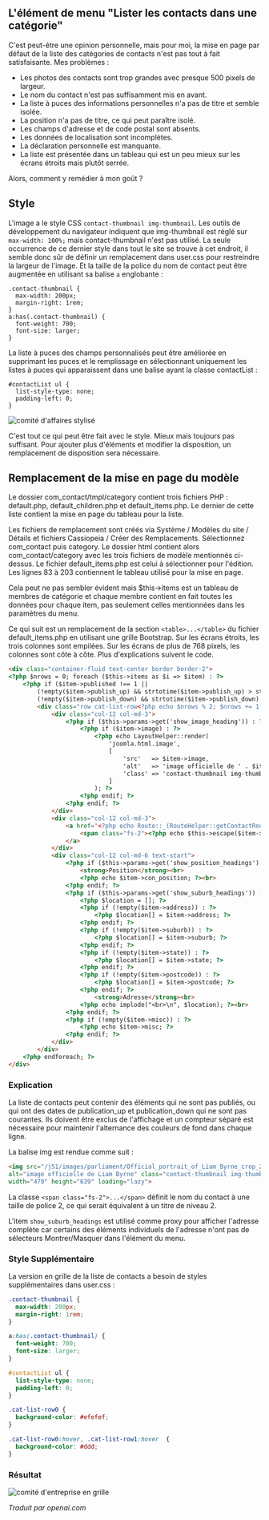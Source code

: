 <!-- Filename: category-list-override.md / Display title: Liste des catégories par défaut -->

## L'élément de menu "Lister les contacts dans une catégorie"

C'est peut-être une opinion personnelle, mais pour moi, la mise en page par défaut de la liste des catégories de contacts n'est pas tout à fait satisfaisante. Mes problèmes :

* Les photos des contacts sont trop grandes avec presque 500 pixels de largeur.
* Le nom du contact n'est pas suffisamment mis en avant.
* La liste à puces des informations personnelles n'a pas de titre et semble isolée.
* La position n'a pas de titre, ce qui peut paraître isolé.
* Les champs d'adresse et de code postal sont absents.
* Les données de localisation sont incomplètes.
* La déclaration personnelle est manquante.
* La liste est présentée dans un tableau qui est un peu mieux sur les écrans étroits mais plutôt serrée.

Alors, comment y remédier à mon goût ?

## Style

L'image a le style CSS `contact-thumbnail img-thumbnail`. Les outils de développement du navigateur indiquent que img-thumbnail est réglé sur `max-width: 100%;` mais contact-thumbnail n'est pas utilisé. La seule occurrence de ce dernier style dans tout le site se trouve à cet endroit, il semble donc sûr de définir un remplacement dans user.css pour restreindre la largeur de l'image. Et la taille de la police du nom de contact peut être augmentée en utilisant sa balise `a` englobante :

```
.contact-thumbnail {
  max-width: 200px;
  margin-right: 1rem;
}
a:has(.contact-thumbnail) {
  font-weight: 700;
  font-size: larger;
}
```
La liste à puces des champs personnalisés peut être améliorée en supprimant les puces et le remplissage en sélectionnant uniquement les listes à puces qui apparaissent dans une balise ayant la classe contactList :
```
#contactList ul {
  list-style-type: none;
  padding-left: 0;
}
```
![comité d'affaires stylisé](../../../en/images/contacts/contact-business-committee-styled.png "Comité d'affaires stylisé")

C'est tout ce qui peut être fait avec le style. Mieux mais toujours pas suffisant. Pour ajouter plus d'éléments et modifier la disposition, un remplacement de disposition sera nécessaire.

## Remplacement de la mise en page du modèle

Le dossier com_contact/tmpl/category contient trois fichiers PHP : default.php, default_children.php et default_items.php. Le dernier de cette liste contient la mise en page du tableau pour la liste.

Les fichiers de remplacement sont créés via Système / Modèles du site / Détails et fichiers Cassiopeia / Créer des Remplacements. Sélectionnez com_contact puis category. Le dossier html contient alors com_contact/category avec les trois fichiers de modèle mentionnés ci-dessus. Le fichier default_items.php est celui à sélectionner pour l'édition. Les lignes 83 à 203 contiennent le tableau utilisé pour la mise en page.

Cela peut ne pas sembler évident mais $this->items est un tableau de membres de catégorie et chaque membre contient en fait toutes les données pour chaque item, pas seulement celles mentionnées dans les paramètres du menu.

Ce qui suit est un remplacement de la section `<table>...</table>` du fichier default_items.php en utilisant une grille Bootstrap. Sur les écrans étroits, les trois colonnes sont empilées. Sur les écrans de plus de 768 pixels, les colonnes sont côte à côte. Plus d'explications suivent le code.

```html
<div class="container-fluid text-center border border-2">
<?php $nrows = 0; foreach ($this->items as $i => $item) : ?>
    <?php if ($item->published !== 1 ||
        (!empty($item->publish_up) && strtotime($item->publish_up) > strtotime(Factory::getDate())) ||
        (!empty($item->publish_down) && strtotime($item->publish_down) < strtotime(Factory::getDate()))) { continue; } ?>
        <div class="row cat-list-row<?php echo $nrows % 2; $nrows += 1; ?> align-items-center">
            <div class="col-12 col-md-3">
                <?php if ($this->params->get('show_image_heading')) : ?>
                    <?php if ($item->image) : ?>
                        <?php echo LayoutHelper::render(
                            'joomla.html.image',
                            [
                                'src'   => $item->image,
                                'alt'   => 'image officielle de ' . $item->name,
                                'class' => 'contact-thumbnail img-thumbnail',
                            ]
                        ); ?>
                    <?php endif; ?>
                <?php endif; ?>
            </div>
            <div class="col-12 col-md-3">
                <a href="<?php echo Route::_(RouteHelper::getContactRoute($item->slug, $item->catid, $item->language)); ?>">
                    <span class="fs-2"><?php echo $this->escape($item->name); ?></span>
                </a>
            </div>
            <div class="col-12 col-md-6 text-start">
                <?php if ($this->params->get('show_position_headings') && !empty($item->con_position)) : ?>
                    <strong>Position</strong><br>
                    <?php echo $item->con_position; ?><br>
                <?php endif; ?>
                <?php if ($this->params->get('show_suburb_headings')) : ?>
                    <?php $location = []; ?>
                    <?php if (!empty($item->address)) : ?>
                        <?php $location[] = $item->address; ?>
                    <?php endif; ?>
                    <?php if (!empty($item->suburb)) : ?>
                        <?php $location[] = $item->suburb; ?>
                    <?php endif; ?>
                    <?php if (!empty($item->state)) : ?>
                        <?php $location[] = $item->state; ?>
                    <?php endif; ?>
                    <?php if (!empty($item->postcode)) : ?>
                        <?php $location[] = $item->postcode; ?>
                    <?php endif; ?>
                        <strong>Adresse</strong><br>
                    <?php echo implode("<br>\n", $location); ?><br>
                <?php endif; ?>
                <?php if (!empty($item->misc)) : ?>
                    <?php echo $item->misc; ?>
                <?php endif; ?>
            </div>
        </div>
    <?php endforeach; ?>
</div>
```
### Explication

La liste de contacts peut contenir des éléments qui ne sont pas publiés, ou qui ont des dates de publication_up et publication_down qui ne sont pas courantes. Ils doivent être exclus de l'affichage et un compteur séparé est nécessaire pour maintenir l'alternance des couleurs de fond dans chaque ligne.

La balise img est rendue comme suit :
```html
<img src="/j51/images/parliament/Official_portrait_of_Liam_Byrne_crop_2.jpg"
alt="image officielle de Liam Byrne" class="contact-thumbnail img-thumbnail"
width="479" height="639" loading="lazy">
```
La classe `<span class="fs-2">...</span>` définit le nom du contact à une taille de police 2, ce qui serait équivalent à un titre de niveau 2.

L'item `show_suburb_headings` est utilisé comme proxy pour afficher l'adresse complète car certains des éléments individuels de l'adresse n'ont pas de sélecteurs Montrer/Masquer dans l'élément du menu.

### Style Supplémentaire

La version en grille de la liste de contacts a besoin de styles supplémentaires dans user.css :
```css
.contact-thumbnail {
  max-width: 200px;
  margin-right: 1rem;
}

a:has(.contact-thumbnail) {
  font-weight: 700;
  font-size: larger;
}

#contactList ul {
  list-style-type: none;
  padding-left: 0;
}

.cat-list-row0 {
  background-color: #efefef;
}

.cat-list-row0:hover, .cat-list-row1:hover  {
  background-color: #ddd;
}
```

### Résultat

![comité d'entreprise en grille](../../../en/images/contacts/contact-business-committee-grid.png "Comité d'entreprise en grille")

*Traduit par openai.com*  

